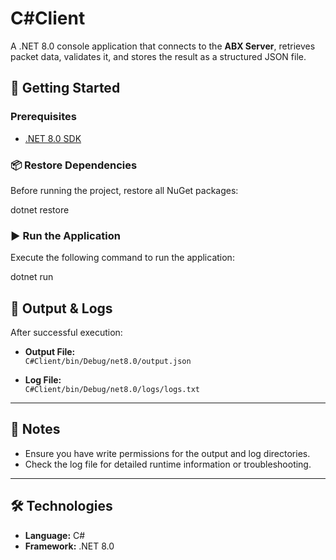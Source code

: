 # C#Client

A .NET 8.0 console application that connects to the **ABX Server**, retrieves packet data, validates it, and stores the result as a structured JSON file.

## 🚀 Getting Started

### Prerequisites

- [.NET 8.0 SDK](https://dotnet.microsoft.com/en-us/download/dotnet/8.0)

### 📦 Restore Dependencies

Before running the project, restore all NuGet packages:

dotnet restore

### ▶️ Run the Application

Execute the following command to run the application:


dotnet run

## 📁 Output & Logs

After successful execution:

- **Output File:**  
  `C#Client/bin/Debug/net8.0/output.json`

- **Log File:**  
  `C#Client/bin/Debug/net8.0/logs/logs.txt`

---

## 📌 Notes

- Ensure you have write permissions for the output and log directories.
- Check the log file for detailed runtime information or troubleshooting.

---

## 🛠 Technologies

- **Language:** C#
- **Framework:** .NET 8.0

